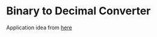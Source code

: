# Binary to Decimal Converter
Application idea from [here](https://github.com/florinpop17/app-ideas.git)